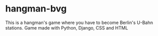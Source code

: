 # hangman-bvg
This is a hangman's game where you have to become Berlin's U-Bahn stations. Game made with Python, Django, CSS and HTML
